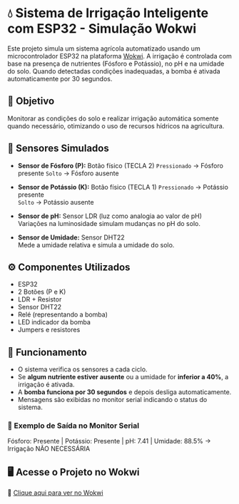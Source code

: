 # 💧 Sistema de Irrigação Inteligente com ESP32 - Simulação Wokwi

Este projeto simula um sistema agrícola automatizado usando um microcontrolador ESP32 na plataforma [Wokwi](https://wokwi.com/). A irrigação é controlada com base na presença de nutrientes (Fósforo e Potássio), no pH e na umidade do solo. Quando detectadas condições inadequadas, a bomba é ativada automaticamente por 30 segundos.

## 🚀 Objetivo

Monitorar as condições do solo e realizar irrigação automática somente quando necessário, otimizando o uso de recursos hídricos na agricultura.

## 🧠 Sensores Simulados

- **Sensor de Fósforo (P):** Botão físico (TECLA 2)
  `Pressionado` → Fósforo presente 
  `Solto` → Fósforo ausente

- **Sensor de Potássio (K):** Botão físico (TECLA 1)
  `Pressionado` → Potássio presente  
  `Solto` → Potássio ausente

- **Sensor de pH:** Sensor LDR (luz como analogia ao valor de pH)  
  Variações na luminosidade simulam mudanças no pH do solo.

- **Sensor de Umidade:** Sensor DHT22  
  Mede a umidade relativa e simula a umidade do solo.

## ⚙️ Componentes Utilizados

- ESP32
- 2 Botões (P e K)
- LDR + Resistor
- Sensor DHT22
- Relé (representando a bomba)
- LED indicador da bomba
- Jumpers e resistores

## 🧪 Funcionamento

- O sistema verifica os sensores a cada ciclo.
- Se **algum nutriente estiver ausente** ou a umidade for **inferior a 40%**, a irrigação é ativada.
- A **bomba funciona por 30 segundos** e depois desliga automaticamente.
- Mensagens são exibidas no monitor serial indicando o status do sistema.

### 💬 Exemplo de Saída no Monitor Serial

Fósforo: Presente | Potássio: Presente | pH: 7.41 | Umidade: 88.5% -> Irrigação NÃO NECESSÁRIA

## 🖥️ Acesse o Projeto no Wokwi

🔗 [Clique aqui para ver no Wokwi](https://wokwi.com/projects/430519062599046145) 
